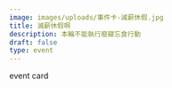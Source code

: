 ```yaml
---
image: images/uploads/事件卡-減薪休假.jpg
title: 減薪休假啊
description: 本輪不能執行廢寢忘食行動
draft: false
type: event
---
```

e﻿vent card